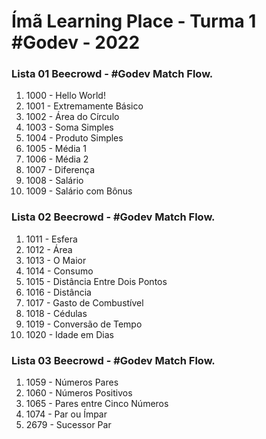 # Ímã Learning Place - Turma 1 #Godev - 2022

### Lista 01 Beecrowd - #Godev Match Flow.

1.  1000 - Hello World!
2.  1001 - Extremamente Básico
3.  1002 - Área do Círculo
4.  1003 - Soma Simples
5.  1004 - Produto Simples
6.  1005 - Média 1
7.  1006 - Média 2
8.  1007 - Diferença
9.  1008 - Salário
10. 1009 - Salário com Bônus

### Lista 02 Beecrowd - #Godev Match Flow.

1.  1011 - Esfera
2.  1012 - Área
3.  1013 - O Maior
4.  1014 - Consumo
5.  1015 - Distância Entre Dois Pontos
6.  1016 - Distância
7.  1017 - Gasto de Combustível
8.  1018 - Cédulas
9.  1019 - Conversão de Tempo
10. 1020 - Idade em Dias

### Lista 03 Beecrowd - #Godev Match Flow.

1.  1059 - Números Pares
2.  1060 - Números Positivos
3.  1065 - Pares entre Cinco Números
4.  1074 - Par ou Ímpar
5.  2679 - Sucessor Par
